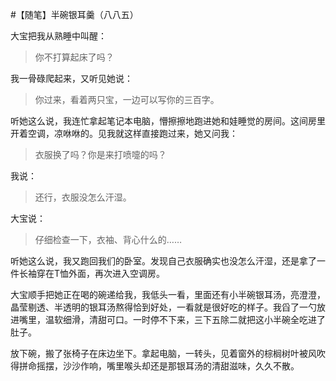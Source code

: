 #【随笔】半碗银耳羹（八八五）

大宝把我从熟睡中叫醒：

> 你不打算起床了吗？

我一骨碌爬起来，又听见她说：

> 你过来，看着两只宝，一边可以写你的三百字。

听她这么说，我连忙拿起笔记本电脑，懵擦擦地跑进她和娃睡觉的房间。这间房里开着空调，凉咻咻的。见我就这样直接跑过来，她又问我：

> 衣服换了吗？你是来打喷嚏的吗？

我说：

> 还行，衣服没怎么汗湿。

大宝说：

> 仔细检查一下，衣袖、背心什么的……

听她这么说，我又跑回我们的卧室。发现自己衣服确实也没怎么汗湿，还是拿了一件长袖穿在T恤外面，再次进入空调房。

大宝顺手把她正在喝的碗递给我，我低头一看，里面还有小半碗银耳汤，亮澄澄，晶莹剔透、半透明的银耳汤熬得恰到好处，一看就是很好吃的样子。我舀了一勺放进嘴里，温软细滑，清甜可口。一时停不下来，三下五除二就把这小半碗全吃进了肚子。

放下碗，搬了张椅子在床边坐下。拿起电脑，一转头，见着窗外的棕榈树叶被风吹得拼命摇摆，沙沙作响，嘴里喉头却还是那银耳汤的清甜滋味，久久不散。